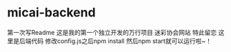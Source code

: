 # micai-backend
第一次写Readme
这是我的第一个独立开发的万行项目 迷彩协会网站 
特此留恋 
这里是后端代码 
修改config.js之后npm install 然后npm start就可以运行啦~！
